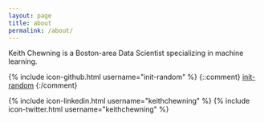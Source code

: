 ```yaml
---
layout: page
title: about
permalink: /about/
---
```


Keith Chewning is a Boston-area Data Scientist specializing in machine learning.

{% include icon-github.html username="init-random" %} 
{::comment} [init-random](https://github.com/init-random) {:/comment}

{% include icon-linkedin.html username="keithchewning" %} 
{% include icon-twitter.html username="keithchewning" %} 



